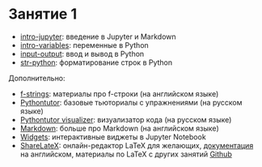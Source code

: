# Занятие 1

* [intro-jupyter](https://nbviewer.jupyter.org/github/allatambov/PyDat-0919/blob/master/lectures-seminars/1-introduction/intro-jupyter.ipynb): введение в Jupyter и Markdown
* [intro-variables](https://nbviewer.jupyter.org/github/allatambov/PyDat-0919/blob/master/lectures-seminars/1-introduction/intro-variables.ipynb): переменные в Python
* [input-output](https://nbviewer.jupyter.org/github/allatambov/PyDat-0919/blob/master/lectures-seminars/1-introduction/input-output.ipynb): ввод и вывод в Python
* [str-python](https://nbviewer.jupyter.org/github/allatambov/PyDat-0919/blob/master/lectures-seminars/1-introduction/str-formating.ipynb): форматирование строк в Python

Дополнительно:

* [f-strings](https://realpython.com/python-f-strings/): материалы про f-строки (на английском языке)
* [Pythontutor](http://pythontutor.ru): базовые тьюториалы с упражнениями (на русском языке)
* [Pythontutor visualizer](http://pythontutor.ru/visualizer/): визуализатор кода (на русском языке)
* [Markdown](https://www.ibm.com/support/knowledgecenter/SSQNUZ_current/com.ibm.icpdata.doc/dsx/markd-jupyter.html): больше про Markdown (на английском языке)
* [Widgets](https://ipywidgets.readthedocs.io/en/stable/examples/Widget%20Basics.html): интерактивные виджеты в Jupyter Notebook
* [ShareLateX](https://ru.sharelatex.com/): онлайн-редактор LaTeX для желающих, [документация](https://www.overleaf.com/learn) на английском, материалы по LaTeX с других занятий [Github](https://github.com/allatambov/Latex)
